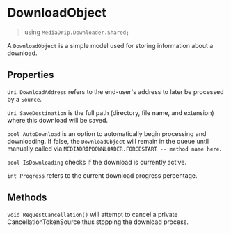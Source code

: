 # DownloadObject

> using `MediaDrip.Downloader.Shared;`

A `DownloadObject` is a simple model used for storing information about a download.

## Properties

`Uri DownloadAddress` refers to the end-user's address to later be processed by a `Source`.

`Uri SaveDestination` is the full path (directory, file name, and extension) where this download will be saved.

`bool AutoDownload` is an option to automatically begin processing and downloading. If false, the `DownloadObject` will remain in the queue until manually called via `MEDIADRIPDOWNLOADER.FORCESTART -- method name here`.

`bool IsDownloading` checks if the download is currently active.

`int Progress` refers to the current download progress percentage.

## Methods

`void RequestCancellation()` will attempt to cancel a private CancellationTokenSource thus stopping the download process.